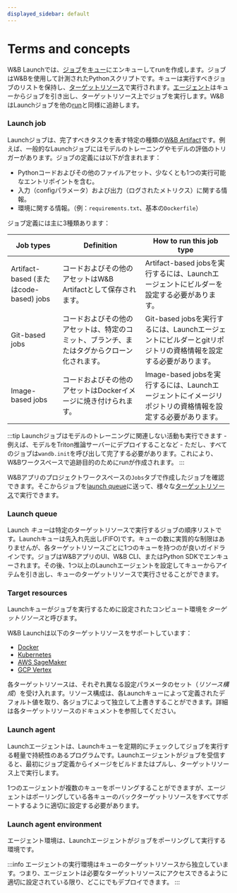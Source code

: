```yaml
---
displayed_sidebar: default
---
```



# Terms and concepts

W&B Launchでは、[ジョブ](#launch-job)を[キュー](#launch-queue)にエンキューしてrunを作成します。ジョブはW&Bを使用して計測されたPythonスクリプトです。キューは実行すべきジョブのリストを保持し、[ターゲットリソース](#target-resources)で実行されます。[エージェント](#launch-agent)はキューからジョブを引き出し、ターゲットリソース上でジョブを実行します。W&BはLaunchジョブを他の[run](../runs/intro.md)と同様に追跡します。

### Launch job

Launchジョブは、完了すべきタスクを表す特定の種類の[W&B Artifact](../artifacts/intro.md)です。例えば、一般的なLaunchジョブにはモデルのトレーニングやモデルの評価のトリガーがあります。ジョブの定義には以下が含まれます：

- Pythonコードおよびその他のファイルアセット、少なくとも1つの実行可能なエントリポイントを含む。
- 入力（configパラメータ）および出力（ログされたメトリクス）に関する情報。
- 環境に関する情報。（例：`requirements.txt`、基本の`Dockerfile`）

ジョブ定義には主に3種類あります：

| Job types | Definition | How to run this job type | 
| ---------- | --------- | -------------- |
|Artifact-based (またはcode-based) jobs| コードおよびその他のアセットはW&B Artifactとして保存されます。| Artifact-based jobsを実行するには、Launchエージェントにビルダーを設定する必要があります。|
|Git-based jobs| コードおよびその他のアセットは、特定のコミット、ブランチ、またはタグからクローン化されます。 | Git-based jobsを実行するには、Launchエージェントにビルダーとgitリポジトリの資格情報を設定する必要があります。|
|Image-based jobs| コードおよびその他のアセットはDockerイメージに焼き付けられます。 | Image-based jobsを実行するには、Launchエージェントにイメージリポジトリの資格情報を設定する必要があります。| 

:::tip
Launchジョブはモデルのトレーニングに関連しない活動も実行できます - 例えば、モデルをTriton推論サーバーにデプロイすることなど - ただし、すべてのジョブは`wandb.init`を呼び出して完了する必要があります。これにより、W&Bワークスペースで追跡目的のためにrunが作成されます。
:::

W&Bアプリのプロジェクトワークスペースの`Jobs`タブで作成したジョブを確認できます。そこからジョブを[launch queue](#launch-queue)に送って、様々な[ターゲットリソース](#target-resources)で実行できます。

### Launch queue

Launch *キュー*は特定のターゲットリソースで実行するジョブの順序リストです。Launchキューは先入れ先出し(FIFO)です。キューの数に実質的な制限はありませんが、各ターゲットリソースごとに1つのキューを持つのが良いガイドラインです。ジョブはW&BアプリのUI、W&B CLI、またはPython SDKでエンキューされます。その後、1つ以上のLaunchエージェントを設定してキューからアイテムを引き出し、キューのターゲットリソースで実行させることができます。

### Target resources

Launchキューがジョブを実行するために設定されたコンピュート環境を*ターゲットリソース*と呼びます。

W&B Launchは以下のターゲットリソースをサポートしています：

- [Docker](./setup-launch-docker.md)
- [Kubernetes](./setup-launch-kubernetes.md)
- [AWS SageMaker](./setup-launch-sagemaker.md)
- [GCP Vertex](./setup-vertex.md)

各ターゲットリソースは、それぞれ異なる設定パラメータのセット（*リソース構成*）を受け入れます。リソース構成は、各Launchキューによって定義されたデフォルト値を取り、各ジョブによって独立して上書きすることができます。詳細は各ターゲットリソースのドキュメントを参照してください。

### Launch agent

Launchエージェントは、Launchキューを定期的にチェックしてジョブを実行する軽量で持続性のあるプログラムです。Launchエージェントがジョブを受信すると、最初にジョブ定義からイメージをビルドまたはプルし、ターゲットリソース上で実行します。

1つのエージェントが複数のキューをポーリングすることができますが、エージェントはポーリングしている各キューのバックターゲットリソースをすべてサポートするように適切に設定する必要があります。

### Launch agent environment

エージェント環境は、Launchエージェントがジョブをポーリングして実行する環境です。

:::info
エージェントの実行環境はキューのターゲットリソースから独立しています。つまり、エージェントは必要なターゲットリソースにアクセスできるように適切に設定されている限り、どこにでもデプロイできます。
:::
